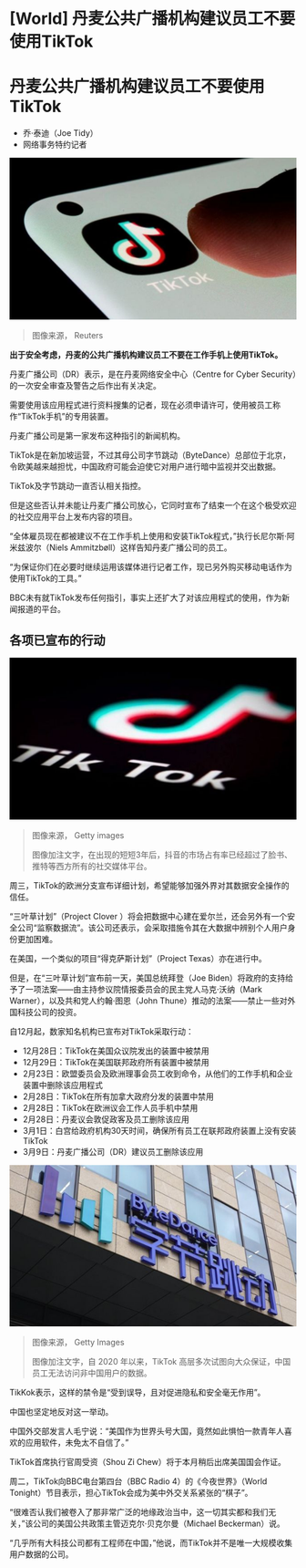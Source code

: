 # [World] 丹麦公共广播机构建议员工不要使用TikTok

#  丹麦公共广播机构建议员工不要使用TikTok

  * 乔·泰迪（Joe Tidy） 
  * 网络事务特约记者 


![TikTok GV of app on phone with finger clicking it](_128818788_tiktok-phone-reuters.jpg)

> 图像来源，  Reuters

**出于安全考虑，丹麦的公共广播机构建议员工不要在工作手机上使用TikTok。**

丹麦广播公司（DR）表示，是在丹麦网络安全中心（Centre for Cyber Security）的一次安全审查及警告之后作出有关决定。

需要使用该应用程式进行资料搜集的记者，现在必须申请许可，使用被员工称作“TikTok手机”的专用装置。

丹麦广播公司是第一家发布这种指引的新闻机构。

TikTok是在新加坡运营，不过其母公司字节跳动（ByteDance）总部位于北京，令欧美越来越担忧，中国政府可能会迫使它对用户进行暗中监视并交出数据。

TikTok及字节跳动一直否认相关指控。

但是这些否认并未能让丹麦广播公司放心，它同时宣布了结束一个在这个极受欢迎的社交应用平台上发布内容的项目。

“全体雇员现在都被建议不在工作手机上使用和安装TikTok程式，”执行长尼尔斯·阿米兹波尔（Niels Ammitzbøll）这样告知丹麦广播公司的员工。

“为保证你们在必要时继续运用该媒体进行记者工作，现已另外购买移动电话作为使用TikTok的工具。”

BBC未有就TikTok发布任何指引，事实上还扩大了对该应用程式的使用，作为新闻报道的平台。

##  各项已宣布的行动

![在出现的短短3年后，抖音的市场占有率已经超过了脸书、推特等西方所有的社交媒体平台。](_113311414_53356360.jpg)

> 图像来源，  Getty images
>
> 图像加注文字，在出现的短短3年后，抖音的市场占有率已经超过了脸书、推特等西方所有的社交媒体平台。

周三，TikTok的欧洲分支宣布详细计划，希望能够加强外界对其数据安全操作的信任。

“三叶草计划”（Project Clover ）将会把数据中心建在爱尔兰，还会另外有一个安全公司“监察数据流”。该公司还表示，会采取措施令其在大数据中辨别个人用户身份更加困难。

在美国，一个类似的项目“得克萨斯计划”（Project Texas）亦在进行中。

但是，在“三叶草计划”宣布前一天，美国总统拜登（Joe Biden）将政府的支持给予了一项法案——由主持参议院情报委员会的民主党人马克·沃纳（Mark Warner），以及共和党人约翰·图恩（John Thune）推动的法案——禁止一些对外国科技公司的投资。

自12月起，数家知名机构已宣布对TikTok采取行动：

  * 12月28日：TikTok在美国众议院发出的装置中被禁用 
  * 12月29日：TikTok在美国联邦政府所有装置中被禁用 
  * 2月23日：欧盟委员会及欧洲理事会员工收到命令，从他们的工作手机和企业装置中删除该应用程式 
  * 2月28日：TikTok在所有加拿大政府分发的装置中禁用 
  * 2月28日：TikTok在欧洲议会工作人员手机中禁用 
  * 2月28日：丹麦议会敦促政客及员工删除该应用 
  * 3月1日：白宫给政府机构30天时间，确保所有员工在联邦政府装置上没有安装TikTok 
  * 3月9日：丹麦广播公司（DR）建议员工删除该应用 

![ByteDance HQ](_128803141_9cb7f133-0396-4fbd-9bb9-cf4c66faba4b.jpg)

> 图像来源，  Getty Images
>
> 图像加注文字，自 2020 年以来，TikTok 高层多次试图向大众保证，中国员工无法访问非中国用户的数据。

TikKok表示，这样的禁令是“受到误导，且对促进隐私和安全毫无作用”。

中国也坚定地反对这一举动。

中国外交部发言人毛宁说：“美国作为世界头号大国，竟然如此惧怕一款青年人喜欢的应用软件，未免太不自信了。”

TikTok首席执行官周受资（Shou Zi Chew）将于本月稍后出席美国国会作证。

周二，TikTok向BBC电台第四台（BBC Radio 4）的《今夜世界》（World Tonight）节目表示，担心TikTok会成为美中外交关系紧张的“棋子”。

“很难否认我们被卷入了那非常广泛的地缘政治当中，这一切其实都和我们无关，”该公司的美国公共政策主管迈克尔·贝克尔曼（Michael Beckerman）说。

“几乎所有大科技公司都有工程师在中国，”他说，而TikTok并不是唯一大规模收集用户数据的公司。


